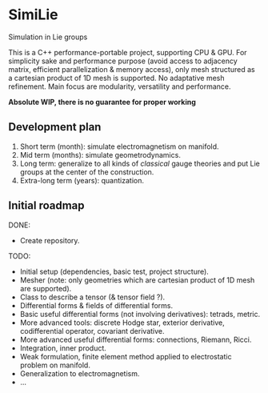# SimiLie
Simulation in Lie groups

This is a C++ performance-portable project, supporting CPU & GPU. For simplicity sake and performance purpose (avoid access to adjacency matrix, efficient parallelization & memory access), only mesh structured as a cartesian product of 1D mesh is supported. No adaptative mesh refinement. Main focus are modularity, versatility and performance.

**Absolute WIP, there is no guarantee for proper working**

## Development plan

1. Short term (month): simulate electromagnetism on manifold.
2. Mid term (months): simulate geometrodynamics.
3. Long term: generalize to all kinds of *classical* gauge theories and put Lie groups at the center of the construction.
4. Extra-long term (years): quantization.

## Initial roadmap

DONE:
- Create repository.

TODO:
- Initial setup (dependencies, basic test, project structure).
- Mesher (note: only geometries which are cartesian product of 1D mesh are supported).
- Class to describe a tensor (& tensor field ?).
- Differential forms & fields of differential forms.
- Basic useful differential forms (not involving derivatives): tetrads, metric.
- More advanced tools: discrete Hodge star, exterior derivative, codifferential operator, covariant derivative.
- More advanced useful differential forms: connections, Riemann, Ricci.
- Integration, inner product.
- Weak formulation, finite element method applied to electrostatic problem on manifold.
- Generalization to electromagnetism.
- ...

